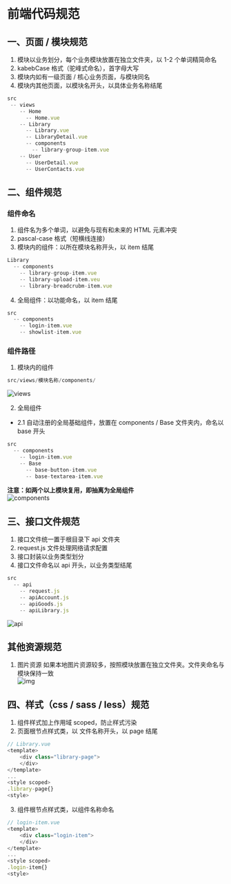 # 前端代码规范

## 一、页面 / 模块规范
1. 模块以业务划分，每个业务模块放置在独立文件夹，以 1-2 个单词精简命名
2. kabebCase 格式（驼峰式命名），首字母大写
3. 模块内如有一级页面 / 核心业务页面，与模块同名
4. 模块内其他页面，以模块名开头，以具体业务名称结尾
```js
src
 -- views
    -- Home
      -- Home.vue
    -- Library
      -- Library.vue
      -- LibraryDetail.vue
      -- components
        -- library-group-item.vue
    -- User
      -- UserDetail.vue
      -- UserContacts.vue
```

## 二、组件规范

### 组件命名

1. 组件名为多个单词，以避免与现有和未来的 HTML 元素冲突
2. pascal-case 格式（短横线连接）
3. 模块内的组件：以所在模块名称开头，以 item 结尾
``` js
Library
  -- components
    -- library-group-item.vue
    -- library-upload-item.veu
    -- library-breadcrubm-item.vue
```
4. 全局组件：以功能命名，以 item 结尾
```js
src
  -- components
    -- login-item.vue
    -- showlist-item.vue
```

### 组件路径
1. 模块内的组件
```js
src/views/模块名称/components/  
```
![views](/img/views.jpg)

2. 全局组件  
- 2.1 自动注册的全局基础组件，放置在 components / Base 文件夹内，命名以 base 开头
```js
src
  -- components
    -- login-item.vue
    -- Base
      -- base-button-item.vue
      -- base-textarea-item.vue
```
**注意：如两个以上模块复用，即抽离为全局组件**      
![components](/img/components.jpg)

## 三、接口文件规范
1. 接口文件统一置于根目录下 api 文件夹
2. request.js 文件处理网络请求配置
3. 接口封装以业务类型划分
3. 接口文件命名以 api 开头，以业务类型结尾
```js
src
  -- api
    -- request.js
    -- apiAccount.js
    -- apiGoods.js
    -- apiLibrary.js
```
![api](/img/api.jpg)

## 其他资源规范
1. 图片资源
如果本地图片资源较多，按照模块放置在独立文件夹。文件夹命名与模块保持一致        
![img](/img/img.jpg)

## 四、样式（css / sass / less）规范
1. 组件样式加上作用域 scoped，防止样式污染
2. 页面根节点样式类，以 文件名称开头，以 page 结尾
```js
// Library.vue
<template>
    <div class="library-page">
    </div>
</template>
...
<style scoped>
.library-page{}
<style>
```

3. 组件根节点样式类，以组件名称命名
```js
// login-item.vue
<template>
    <div class="login-item">
    </div>
</template>
...
<style scoped>
.login-item{}
<style>
```